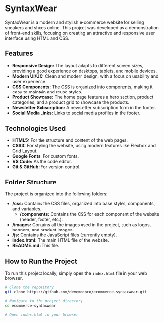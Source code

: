 
# SyntaxWear

SyntaxWear is a modern and stylish e-commerce website for selling sneakers and shoes online. This project was developed as a demonstration of front-end skills, focusing on creating an attractive and responsive user interface using HTML and CSS.

## Features

- **Responsive Design:** The layout adapts to different screen sizes, providing a good experience on desktops, tablets, and mobile devices.
- **Modern UI/UX:** Clean and modern design, with a focus on usability and user experience.
- **CSS Components:** The CSS is organized into components, making it easy to maintain and reuse styles.
- **Product Showcase:** The home page features a hero section, product categories, and a product grid to showcase the products.
- **Newsletter Subscription:** A newsletter subscription form in the footer.
- **Social Media Links:** Links to social media profiles in the footer.

## Technologies Used

- **HTML5:** For the structure and content of the web pages.
- **CSS3:** For styling the website, using modern features like Flexbox and Grid Layout.
- **Google Fonts:** For custom fonts.
- **VS Code:** As the code editor.
- **Git & GitHub:** For version control.

## Folder Structure

The project is organized into the following folders:

- **/css:** Contains the CSS files, organized into base styles, components, and variables.
  - **/components:** Contains the CSS for each component of the website (header, footer, etc.).
- **/images:** Contains all the images used in the project, such as logos, banners, and product images.
- **/js:** Contains the JavaScript files (currently empty).
- **index.html:** The main HTML file of the website.
- **README.md:** This file.

## How to Run the Project

To run this project locally, simply open the `index.html` file in your web browser.

```bash
# Clone the repository
git clone https://github.com/devemdobro/ecommerce-syntaxwear.git

# Navigate to the project directory
cd ecommerce-syntaxwear

# Open index.html in your browser
```

